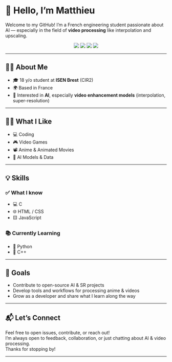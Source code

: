 # 👋 Hello, I’m Matthieu

Welcome to my GitHub! I’m a French engineering student passionate about AI — especially in the field of **video processing** like interpolation and upscaling.

<div align="center">

![](https://img.shields.io/badge/C-00599C?style=for-the-badge&logo=c&logoColor=white)
![](https://img.shields.io/badge/HTML5-E34F26?style=for-the-badge&logo=html5&logoColor=white)
![](https://img.shields.io/badge/CSS3-1572B6?style=for-the-badge&logo=css3&logoColor=white)
![](https://img.shields.io/badge/JavaScript-F7DF1E?style=for-the-badge&logo=javascript&logoColor=black)

</div>

---

## 🧑‍🎓 About Me

- 🎓 18 y/o student at **ISEN Brest** (CIR2)
- 🌍 Based in France
- 🤖 Interested in **AI**, especially **video enhancement models** (interpolation, super-resolution)

---

## ✍🏻 What I Like

- 💻 Coding
- 🎮 Video Games
- 📽️ Anime & Animated Movies
- 🧠 AI Models & Data

---

## 💡 Skills

### ✅ What I know
- 💻 C
- 🌐 HTML / CSS
- 🟨 JavaScript

### 📚 Currently Learning
- 🐍 Python
- 🔵 C++

---

## 🚀 Goals

- Contribute to open-source AI & SR projects
- Develop tools and workflows for processing anime & videos
- Grow as a developer and share what I learn along the way

---

## 📬 Let’s Connect

Feel free to open issues, contribute, or reach out!  
I’m always open to feedback, collaboration, or just chatting about AI & video processing.  
Thanks for stopping by!

---